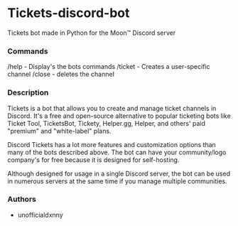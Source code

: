 # Tickets-discord-bot
Tickets bot made in Python for the Moon™ Discord server

### Commands

/help - Display's the bots commands
/ticket - Creates a user-specific channel
/close - deletes the channel 

### Description

Tickets is a bot that allows you to create and manage ticket channels in Discord. It's a free and open-source alternative to popular ticketing bots like Ticket Tool, TicketsBot, Tickety, Helper.gg, Helper, and others' paid "premium" and "white-label" plans.

Discord Tickets has a lot more features and customization options than many of the bots described above. The bot can have your community/logo company's for free because it is designed for self-hosting.

Although designed for usage in a single Discord server, the bot can be used in numerous servers at the same time if you manage multiple communities.

### Authors

- unofficialdxnny
